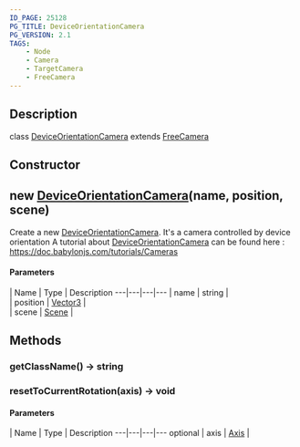 ```yaml
---
ID_PAGE: 25128
PG_TITLE: DeviceOrientationCamera
PG_VERSION: 2.1
TAGS:
    - Node
    - Camera
    - TargetCamera
    - FreeCamera
---
```

## Description

class [DeviceOrientationCamera](/classes/3.0/DeviceOrientationCamera) extends [FreeCamera](/classes/3.0/FreeCamera)



## Constructor

## new [DeviceOrientationCamera](/classes/3.0/DeviceOrientationCamera)(name, position, scene)

Create a new [DeviceOrientationCamera](/classes/3.0/DeviceOrientationCamera). It's a camera controlled by device orientation
A tutorial about [DeviceOrientationCamera](/classes/3.0/DeviceOrientationCamera) can be found here : https://doc.babylonjs.com/tutorials/Cameras

#### Parameters
 | Name | Type | Description
---|---|---|---
 | name | string |      
 | position | [Vector3](/classes/3.0/Vector3) |      
 | scene | [Scene](/classes/3.0/Scene) |      
## Methods

### getClassName() &rarr; string


### resetToCurrentRotation(axis) &rarr; void



#### Parameters
 | Name | Type | Description
---|---|---|---
optional | axis | [Axis](/classes/3.0/Axis) |  

